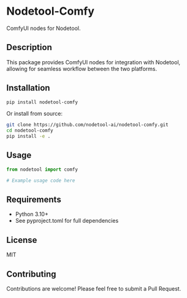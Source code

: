 # Nodetool-Comfy

ComfyUI nodes for Nodetool.

## Description

This package provides ComfyUI nodes for integration with Nodetool, allowing for seamless workflow between the two platforms.

## Installation

```bash
pip install nodetool-comfy
```

Or install from source:

```bash
git clone https://github.com/nodetool-ai/nodetool-comfy.git
cd nodetool-comfy
pip install -e .
```

## Usage

```python
from nodetool import comfy

# Example usage code here
```

## Requirements

- Python 3.10+
- See pyproject.toml for full dependencies

## License

MIT

## Contributing

Contributions are welcome! Please feel free to submit a Pull Request.
